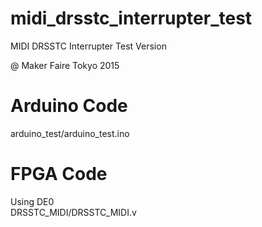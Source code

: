 # midi_drsstc_interrupter_test  
MIDI DRSSTC Interrupter Test Version  
  
@ Maker Faire Tokyo 2015  
  
  
# Arduino Code  
arduino_test/arduino_test.ino  
  

# FPGA Code
Using DE0  
DRSSTC_MIDI/DRSSTC_MIDI.v  


